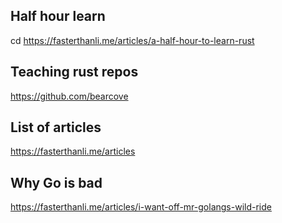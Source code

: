 
## Half hour learn
cd
https://fasterthanli.me/articles/a-half-hour-to-learn-rust



##  Teaching rust repos

https://github.com/bearcove




## List of articles

https://fasterthanli.me/articles




## Why Go is bad

https://fasterthanli.me/articles/i-want-off-mr-golangs-wild-ride
